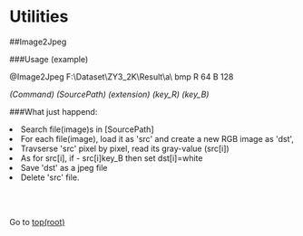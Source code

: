 # Utilities

##Image2Jpeg

###Usage (example)

@Image2Jpeg F:\Dataset\ZY3_2K\Result\a\    bmp      R    64   B   128

<i>(Command)        (SourcePath)          (extension)  (key_R)   (key_B)</i>

###What just happend:

<li>Search file(image)s in [SourcePath]

<li>For each file(image), load it as 'src' and create a new RGB image as 'dst',

<li>Travserse 'src' pixel by pixel, read its gray-value (src[i])

<li>As for src[i], if 
- src[i]<key_R then set dst[i]=black,
- src[i]=key_R then set dst[i]=red,
- src[i]=key_B then set dst[i]=blue,
- src[i]>key_B then set dst[i]=white

<li>Save 'dst' as a jpeg file

<li>Delete 'src' file.

<br><br>

Go to [top(root)](https://github.com/fengyhack/Utilities)
